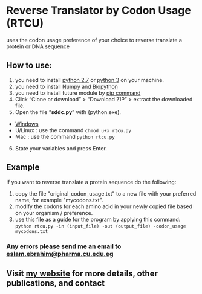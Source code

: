 # Reverse Translator by Codon Usage (RTCU)
 uses the codon usage preference of your choice to reverse translate a protein or DNA sequence

## How to use:
1.	you need to install [python 2.7](https://www.python.org/downloads/) or [python 3](https://www.python.org/downloads/) on your machine.
2. you need to install [Numpy](https://pypi.python.org/pypi/numpy) and [Biopython](http://biopython.org/wiki/Download)
3. you need to install future module by [pip command](https://docs.python.org/3/installing/)
4.	Click “Clone or download” > “Download ZIP” > extract the downloaded file.
5.	Open the file “**sddc.py**” with (python.exe).
  * [Windows](http://stackoverflow.com/a/1527012/7414020)
  * U/Linux : use the command `chmod u+x rtcu.py`
  * Mac : use the command `python rtcu.py`
6.	State your variables and press Enter.

## Example

If you want to reverse translate a protein sequence do the following:
1. copy the file "original_codon_usage.txt" to a new file with your preferred name, for example "mycodons.txt".
2. modify the codons for each amino acid in your newly copied file based on your organism / preference.
3. use this file as a guide for the program by applying this command:  
`python rtcu.py -in (input_file) -out (output_file) -codon_usage mycodons.txt`

### Any errors please send me an email to <eslam.ebrahim@pharma.cu.edu.eg>
## Visit [my website](https://sites.google.com/pharma.cu.edu.eg/eslam-ibrahim/) for more details, other publications, and contact
